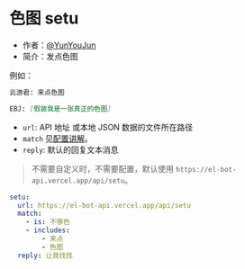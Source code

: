 # 色图 setu

- 作者：[@YunYouJun](https://github.com/YunYouJun)
- 简介：发点色图

例如：

```md
云游君: 来点色图

EBJ: [假装我是一张真正的色图]
```

- `url`: API 地址 或本地 JSON 数据的文件所在路径
- `match` 见[配置讲解](https://docs.bot.elpsy.cn/js/config.html)。
- `reply`: 默认的回复文本消息

> 不需要自定义时，不需要配置，默认使用 `https://el-bot-api.vercel.app/api/setu`。

```yaml
setu:
  url: https://el-bot-api.vercel.app/api/setu
  match:
    - is: 不够色
    - includes:
        - 来点
        - 色图
  reply: 让我找找
```
